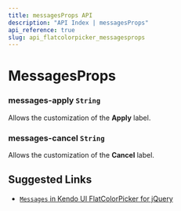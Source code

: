 ```yaml
---
title: messagesProps API
description: "API Index | messagesProps"
api_reference: true
slug: api_flatcolorpicker_messagesprops
---
```


# MessagesProps

### messages-apply `String`

Allows the customization of the **Apply** label.

### messages-cancel `String`

Allows the customization of the **Cancel** label.

## Suggested Links

* [`Messages` in Kendo UI FlatColorPicker for jQuery](https://docs.telerik.com/kendo-ui/api/javascript/ui/flatcolorpicker/configuration/messages)
